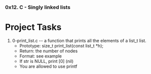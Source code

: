 ### 0x12. C - Singly linked lists
# Project Tasks

1. 0-print_list.c -- a function that prints all the elements of a list_t list.
    * Prototype: size_t print_list(const list_t *h);
    * Return: the number of nodes
    * Format: see example
    * If str is NULL, print [0] (nil)
    * You are allowed to use printf
